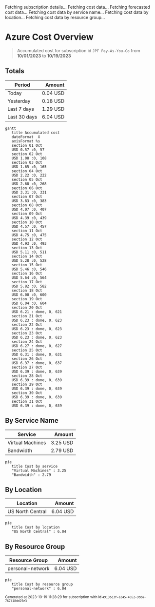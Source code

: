 Fetching subscription details...
Fetching cost data...
Fetching forecasted cost data...
Fetching cost data by service name...
Fetching cost data by location...
Fetching cost data by resource group...
# Azure Cost Overview

> Accumulated cost for subscription id `JPF Pay-As-You-Go` from **10/01/2023** to **10/19/2023**

## Totals

|Period|Amount|
|---|---:|
|Today|0.04 USD|
|Yesterday|0.18 USD|
|Last 7 days|1.29 USD|
|Last 30 days|6.04 USD|

```mermaid
gantt
   title Accumulated cost
   dateFormat  X
   axisFormat %s
   section 01 Oct
   USD 0.57 :0, 57
   section 02 Oct
   USD 1.08 :0, 108
   section 03 Oct
   USD 1.65 :0, 165
   section 04 Oct
   USD 2.22 :0, 222
   section 05 Oct
   USD 2.68 :0, 268
   section 06 Oct
   USD 3.31 :0, 331
   section 07 Oct
   USD 3.83 :0, 383
   section 08 Oct
   USD 4.07 :0, 407
   section 09 Oct
   USD 4.39 :0, 439
   section 10 Oct
   USD 4.57 :0, 457
   section 11 Oct
   USD 4.75 :0, 475
   section 12 Oct
   USD 4.93 :0, 493
   section 13 Oct
   USD 5.11 :0, 511
   section 14 Oct
   USD 5.28 :0, 528
   section 15 Oct
   USD 5.46 :0, 546
   section 16 Oct
   USD 5.64 :0, 564
   section 17 Oct
   USD 5.82 :0, 582
   section 18 Oct
   USD 6.00 :0, 600
   section 19 Oct
   USD 6.04 :0, 604
   section 20 Oct
   USD 6.21 : done, 0, 621
   section 21 Oct
   USD 6.23 : done, 0, 623
   section 22 Oct
   USD 6.23 : done, 0, 623
   section 23 Oct
   USD 6.23 : done, 0, 623
   section 24 Oct
   USD 6.27 : done, 0, 627
   section 25 Oct
   USD 6.31 : done, 0, 631
   section 26 Oct
   USD 6.37 : done, 0, 637
   section 27 Oct
   USD 6.39 : done, 0, 639
   section 28 Oct
   USD 6.39 : done, 0, 639
   section 29 Oct
   USD 6.39 : done, 0, 639
   section 30 Oct
   USD 6.39 : done, 0, 639
   section 31 Oct
   USD 6.39 : done, 0, 639
```

## By Service Name

|Service|Amount|
|---|---:|
|Virtual Machines|3.25 USD|
|Bandwidth|2.79 USD|

```mermaid
pie
   title Cost by service
   "Virtual Machines" : 3.25
   "Bandwidth" : 2.79
```

## By Location

|Location|Amount|
|---|---:|
|US North Central|6.04 USD|

```mermaid
pie
   title Cost by location
   "US North Central" : 6.04
```

## By Resource Group

|Resource Group|Amount|
|---|---:|
|personal-network|6.04 USD|

```mermaid
pie
   title Cost by resource group
   "personal-network" : 6.04
```

<sup>Generated at 2023-10-19 11:28:29 for subscription with id `4913be3f-a345-4652-9bba-767418dd25e3`</sup>
